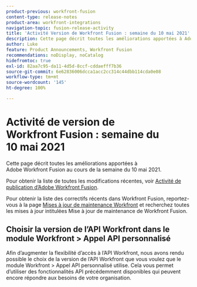 ```yaml
---
product-previous: workfront-fusion
content-type: release-notes
product-area: workfront-integrations
navigation-topic: fusion-release-activity
title: 'Activité Version de Workfront Fusion : semaine du 10 mai 2021'
description: Cette page décrit toutes les améliorations apportées à Adobe Workfront Fusion au cours de la semaine du 10 mai 2021.
author: Luke
feature: Product Announcements, Workfront Fusion
recommendations: noDisplay, noCatalog
hidefromtoc: true
exl-id: 82aa7c95-da11-4d5d-8ccf-cddaefff7b36
source-git-commit: 6e62836006dcca1acc2cc314c44dbb114cda0e08
workflow-type: tm+mt
source-wordcount: '145'
ht-degree: 100%

---
```


# Activité de version de Workfront Fusion : semaine du 10 mai 2021

Cette page décrit toutes les améliorations apportées à Adobe Workfront Fusion au cours de la semaine du 10 mai 2021.

Pour obtenir la liste de toutes les modifications récentes, voir [Activité de publication d’Adobe Workfront Fusion](/help/workfront-fusion/fusion-product-releases/fusion-release-activity.md).

Pour obtenir la liste des correctifs récents dans Workfront Fusion, reportez-vous à la page [Mises à jour de maintenance Workfront](https://experienceleague.adobe.com/docs/workfront-known-issues/releases/current-updates.html?lang=fr) et recherchez toutes les mises à jour intitulées Mise à jour de maintenance de Workfront Fusion.

## Choisir la version de l’API Workfront dans le module Workfront > Appel API personnalisé

Afin d’augmenter la flexibilité d’accès à l’API Workfront, nous avons rendu possible le choix de la version de l’API Workfront que vous voulez que le module Workfront > Appel API personnalisé utilise. Cela vous permet d’utiliser des fonctionnalités API précédemment disponibles qui peuvent encore répondre aux besoins de votre organisation.
